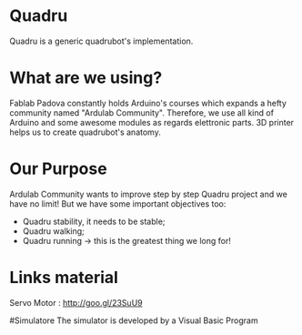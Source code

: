 # Quadru
Quadru is a generic quadrubot's implementation.

# What are we using?
Fablab Padova constantly holds Arduino's courses which expands a hefty community named "Ardulab Community".
Therefore, we use all kind of Arduino and some awesome modules as regards elettronic parts.
3D printer helps us to create quadrubot's anatomy.

# Our Purpose
Ardulab Community wants to improve step by step Quadru project and we have no limit! But we have some important objectives too:

- Quadru stability, it needs to be stable;
- Quadru walking;
- Quadru running -> this is the greatest thing we long for!

# Links material

Servo Motor : http://goo.gl/23SuU9

#Simulatore
The simulator is developed by a Visual Basic Program
